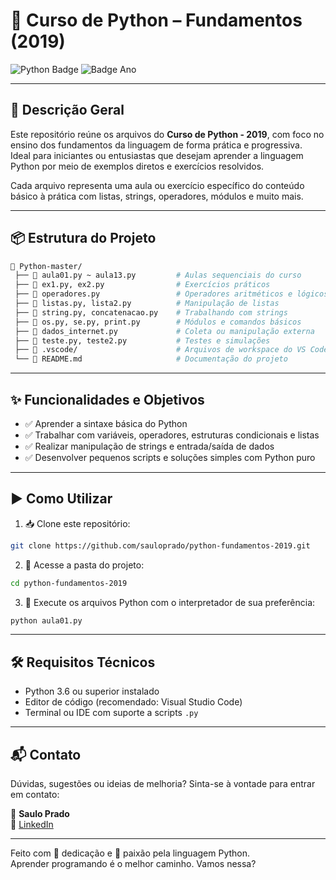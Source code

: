 # 🐍 Curso de Python – Fundamentos (2019)

![Python Badge](https://img.shields.io/badge/Python-3776AB?style=for-the-badge&logo=python&logoColor=white)
![Badge Ano](https://img.shields.io/badge/Ano-2019-blue?style=for-the-badge)

---

## 📖 Descrição Geral

Este repositório reúne os arquivos do **Curso de Python - 2019**, com foco no ensino dos fundamentos da linguagem de forma prática e progressiva.  
Ideal para iniciantes ou entusiastas que desejam aprender a linguagem Python por meio de exemplos diretos e exercícios resolvidos.

Cada arquivo representa uma aula ou exercício específico do conteúdo básico à prática com listas, strings, operadores, módulos e muito mais.

---

## 📦 Estrutura do Projeto

```bash
📂 Python-master/
 ├── 📄 aula01.py ~ aula13.py         # Aulas sequenciais do curso
 ├── 📄 ex1.py, ex2.py                # Exercícios práticos
 ├── 📄 operadores.py                 # Operadores aritméticos e lógicos
 ├── 📄 listas.py, lista2.py          # Manipulação de listas
 ├── 📄 string.py, concatenacao.py    # Trabalhando com strings
 ├── 📄 os.py, se.py, print.py        # Módulos e comandos básicos
 ├── 📄 dados_internet.py             # Coleta ou manipulação externa
 ├── 📄 teste.py, teste2.py           # Testes e simulações
 ├── 📁 .vscode/                      # Arquivos de workspace do VS Code
 └── 📜 README.md                     # Documentação do projeto
```

---

## ✨ Funcionalidades e Objetivos

- ✅ Aprender a sintaxe básica do Python
- ✅ Trabalhar com variáveis, operadores, estruturas condicionais e listas
- ✅ Realizar manipulação de strings e entrada/saída de dados
- ✅ Desenvolver pequenos scripts e soluções simples com Python puro

---

## ▶️ Como Utilizar

1. 📥 Clone este repositório:
```bash
git clone https://github.com/sauloprado/python-fundamentos-2019.git
```

2. 📂 Acesse a pasta do projeto:
```bash
cd python-fundamentos-2019
```

3. 🐍 Execute os arquivos Python com o interpretador de sua preferência:
```bash
python aula01.py
```

---

## 🛠 Requisitos Técnicos

- Python 3.6 ou superior instalado
- Editor de código (recomendado: Visual Studio Code)
- Terminal ou IDE com suporte a scripts `.py`

---

## 📬 Contato

Dúvidas, sugestões ou ideias de melhoria? Sinta-se à vontade para entrar em contato:

💼 **Saulo Prado**  
🔗 [LinkedIn](https://www.linkedin.com/in/sauloprado)

---

Feito com 🧠 dedicação e 🐍 paixão pela linguagem Python.  
Aprender programando é o melhor caminho. Vamos nessa?
